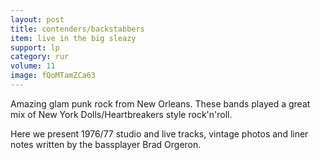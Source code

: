 ```yaml
---
layout: post
title: contenders/backstabbers
item: live in the big sleazy
support: lp
category: rur
volume: 11
image: fQoMTamZCa63
---
```


Amazing glam punk rock from New Orleans. These bands played a great mix of New York Dolls/Heartbreakers style rock&#x27;n&#x27;roll.

Here we present 1976/77 studio and live tracks, vintage photos and liner notes written by the bassplayer Brad Orgeron.